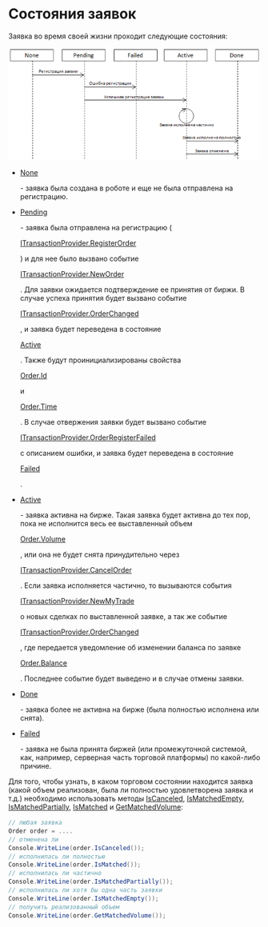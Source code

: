 # Состояния заявок

Заявка во время своей жизни проходит следующие состояния:

![OrderStates](../images/OrderStates.png)

- [None](../api/StockSharp.Messages.OrderStates.None.html)

   \- заявка была создана в роботе и еще не была отправлена на регистрацию. 
- [Pending](../api/StockSharp.Messages.OrderStates.Pending.html)

   \- заявка была отправлена на регистрацию (

  [ITransactionProvider.RegisterOrder](../api/StockSharp.BusinessEntities.ITransactionProvider.RegisterOrder.html)

  ) и для нее было вызвано событие 

  [ITransactionProvider.NewOrder](../api/StockSharp.BusinessEntities.ITransactionProvider.NewOrder.html)

  . Для заявки ожидается подтверждение ее принятия от биржи. В случае успеха принятия будет вызвано событие 

  [ITransactionProvider.OrderChanged](../api/StockSharp.BusinessEntities.ITransactionProvider.OrderChanged.html)

  , и заявка будет переведена в состояние 

  [Active](../api/StockSharp.Messages.OrderStates.Active.html)

  . Также будут проинициализированы свойства 

  [Order.Id](../api/StockSharp.BusinessEntities.Order.Id.html)

   и 

  [Order.Time](../api/StockSharp.BusinessEntities.Order.Time.html)

  . В случае отвержения заявки будет вызвано событие 

  [ITransactionProvider.OrderRegisterFailed](../api/StockSharp.BusinessEntities.ITransactionProvider.OrderRegisterFailed.html)

   с описанием ошибки, и заявка будет переведена в состояние 

  [Failed](../api/StockSharp.Messages.OrderStates.Failed.html)

  . 
- [Active](../api/StockSharp.Messages.OrderStates.Active.html)

   \- заявка активна на бирже. Такая заявка будет активна до тех пор, пока не исполнится весь ее выставленный объем 

  [Order.Volume](../api/StockSharp.BusinessEntities.Order.Volume.html)

  , или она не будет снята принудительно через 

  [ITransactionProvider.CancelOrder](../api/StockSharp.BusinessEntities.ITransactionProvider.CancelOrder.html)

  . Если заявка исполняется частично, то вызываются события 

  [ITransactionProvider.NewMyTrade](../api/StockSharp.BusinessEntities.ITransactionProvider.NewMyTrade.html)

   о новых сделках по выставленной заявке, а так же событие 

  [ITransactionProvider.OrderChanged](../api/StockSharp.BusinessEntities.ITransactionProvider.OrderChanged.html)

  , где передается уведомление об изменении баланса по заявке 

  [Order.Balance](../api/StockSharp.BusinessEntities.Order.Balance.html)

  . Последнее событие будет выведено и в случае отмены заявки.
- [Done](../api/StockSharp.Messages.OrderStates.Done.html)

   \- заявка более не активна на бирже (была полностью исполнена или снята). 
- [Failed](../api/StockSharp.Messages.OrderStates.Failed.html)

   \- заявка не была принята биржей (или промежуточной системой, как, например, серверная часть торговой платформы) по какой\-либо причине. 

Для того, чтобы узнать, в каком торговом состоянии находится заявка (какой объем реализован, была ли полностью удовлетворена заявка и т.д.) необходимо использовать методы [IsCanceled](../api/StockSharp.Algo.TraderHelper.IsCanceled.html), [IsMatchedEmpty](../api/StockSharp.Algo.TraderHelper.IsMatchedEmpty.html), [IsMatchedPartially](../api/StockSharp.Algo.TraderHelper.IsMatchedPartially.html), [IsMatched](../api/StockSharp.Algo.TraderHelper.IsMatched.html) и [GetMatchedVolume](../api/StockSharp.Algo.TraderHelper.GetMatchedVolume.html):

```cs
// любая заявка
Order order = ....
// отменена ли
Console.WriteLine(order.IsCanceled());
// исполнилась ли полностью
Console.WriteLine(order.IsMatched());
// исполнилась ли частично
Console.WriteLine(order.IsMatchedPartially());
// исполнилась ли хотя бы одна часть заявки 
Console.WriteLine(order.IsMatchedEmpty());
// получить реализованный объем
Console.WriteLine(order.GetMatchedVolume());
```
